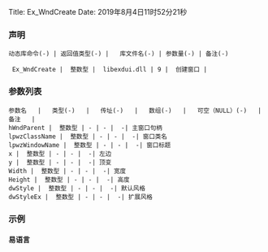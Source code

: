 Title: Ex_WndCreate
Date: 2019年8月4日11时52分21秒

### 声明


```table
动态库命令(-) | 返回值类型(-) |   库文件名(-) | 参数量(-) | 备注(-)

 Ex_WndCreate |  整数型 |  libexdui.dll | 9 |  创建窗口 | 
```


### 参数列表

```table
参数名   |   类型(-)   |   传址(-)   |   数组(-)   |   可空（NULL）(-)   |   备注   |
hWndParent |  整数型 | - | - |  -| 主窗口句柄
lpwzClassName |  整数型 | - | - |  -| 窗口类名
lpwzWindowName |  整数型 | - | - |  -| 窗口标题
x |  整数型 | - | - |  -| 左边
y |  整数型 | - | - |  -| 顶变
Width |  整数型 | - | - |  -| 宽度
Height |  整数型 | - | - |  -| 高度
dwStyle |  整数型 | - | - |  -| 默认风格
dwStyleEx |  整数型 | - | - |  -| 扩展风格
```




### 示例
#### 易语言
```c

```